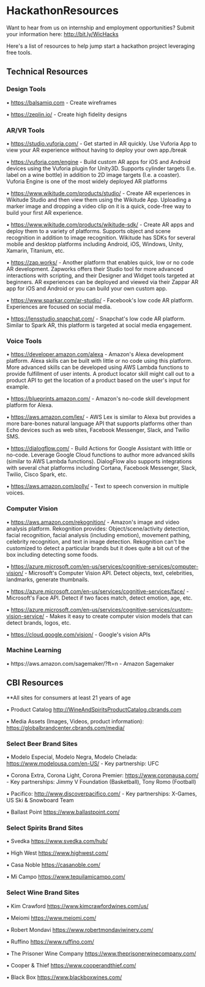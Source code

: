 # HackathonResources

Want to hear from us on internship and employment opportunities? Submit your information here: http://bit.ly/WicHacks

Here's a list of resources to help jump start a hackathon project leveraging free tools.

<h2>Technical Resources</h2>

<h3>Design Tools</h3>

•	https://balsamiq.com - Create wireframes

•	https://zeplin.io/ - Create high fidelity designs

<h3>AR/VR Tools</h3>

•	https://studio.vuforia.com/ - Get started in AR quickly.  Use Vuforia App to view your AR experience without having to deploy your own app./break

•	https://vuforia.com/engine - Build custom AR apps for iOS and Android devices using the Vuforia plugin for Unity3D.  Supports cylinder targets (I.e. label on a wine bottle) in addition to 2D image targets (I.e. a coaster).  Vuforia Engine is one of the most widely deployed AR platforms

•	https://www.wikitude.com/products/studio/ - Create AR experiences in Wikitude Studio and then view them using the Wikitude App.  Uploading a marker image and dropping a video clip on it is a quick, code-free way to build your first AR experience.

•	https://www.wikitude.com/products/wikitude-sdk/ - Create AR apps and deploy them to a variety of platforms.  Supports object and scene recognition in addition to image recognition.  Wikitude has SDKs for several mobile and desktop platforms including Android, iOS, Windows, Unity, Xamarin, Titanium, etc.

•	https://zap.works/ - Another platform that enables quick, low or no code AR development.  Zapworks offers their Studio tool for more advanced interactions with scripting, and their Designer and Widget tools targeted at beginners.  AR experiences can be deployed and viewed via their Zappar AR app for iOS and Android or you can build your own custom app.

•	https://www.sparkar.com/ar-studio/ - Facebook's low code AR platform.  Experiences are focused on social media.

•	https://lensstudio.snapchat.com/ - Snapchat's low code AR platform.  Similar to Spark AR, this platform is targeted at social media engagement.

<h3>Voice Tools</h3>

•	https://developer.amazon.com/alexa - Amazon's Alexa development platform.  Alexa skills can be built with little or no code using this platform.  More advanced skills can be developed using AWS Lambda functions to provide fulfillment of user intents.  A product locator skill might call out to a product API to get the location of a product based on the user's input for example.

•	https://blueprints.amazon.com/ - Amazon's no-code skill development platform for Alexa.

•	https://aws.amazon.com/lex/ - AWS Lex is similar to Alexa but provides a more bare-bones natural language API that supports platforms other than Echo devices such as web sites, Facebook Messenger, Slack, and Twilio SMS.

•	https://dialogflow.com/ - Build Actions for Google Assistant with little or no-code.  Leverage Google Cloud functions to author more advanced skills (similar to AWS Lambda functions).  DialogFlow also supports integrations with several chat platforms including Cortana, Facebook Messenger, Slack, Twilio, Cisco Spark, etc.

•	https://aws.amazon.com/polly/ - Text to speech conversion in multiple voices. 

<h3>Computer Vision</h3>

•	https://aws.amazon.com/rekognition/ - Amazon's image and video analysis platform.  Rekognition provides: Object/scene/activity detection, facial recognition, facial analysis (including emotion), movement pathing, celebrity recognition, and text in image detection.  Rekognition can't be customized to detect a particular brands but it does quite a bit out of the box including detecting some foods.

•	https://azure.microsoft.com/en-us/services/cognitive-services/computer-vision/ - Microsoft's Computer Vision API.  Detect objects, text, celebrities, landmarks, generate thumbnails.

•	https://azure.microsoft.com/en-us/services/cognitive-services/face/ - Microsoft's Face API.  Detect if two faces match, detect emotion, age, etc.

•	https://azure.microsoft.com/en-us/services/cognitive-services/custom-vision-service/ - Makes it easy to create computer vision models that can detect brands, logos, etc.

•	https://cloud.google.com/vision/ - Google's vision APIs

<h3>Machine Learning</h3>
•	https://aws.amazon.com/sagemaker/?ft=n - Amazon Sagemaker


<h2>CBI Resources</h2>

**All sites for consumers at least 21 years of age

•	Product Catalog http://WineAndSpiritsProductCatalog.cbrands.com

•	Media Assets (Images, Videos, product information):  https://globalbrandcenter.cbrands.com/media/

<h3>Select Beer Brand Sites</h3>

•	Modelo Especial, Modelo Negra, Modelo Chelada:  https://www.modelousa.com/en-US/  - Key partnership: UFC

•	Corona Extra, Corona Light, Corona Premier: https://www.coronausa.com/   - Key partnerships: Jimmy V Foundation (Basketball), Tony Romo (Football)

•	Pacifico: http://www.discoverpacifico.com/ -	Key partnerships: X-Games, US Ski & Snowboard Team

•	Ballast Point  https://www.ballastpoint.com/

<h3>Select Spirits Brand Sites</h3>

•	Svedka https://www.svedka.com/hub/

•	High West https://www.highwest.com/

•	Casa Noble https://casanoble.com/

•	Mi Campo https://www.tequilamicampo.com/

<h3>Select Wine Brand Sites</h3>

•	Kim Crawford https://www.kimcrawfordwines.com/us/

•	Meiomi https://www.meiomi.com/

•	Robert Mondavi https://www.robertmondaviwinery.com/

•	Ruffino https://www.ruffino.com/

•	The Prisoner Wine Company https://www.theprisonerwinecompany.com/

•	Cooper & Thief https://www.cooperandthief.com/

•	Black Box https://www.blackboxwines.com/

